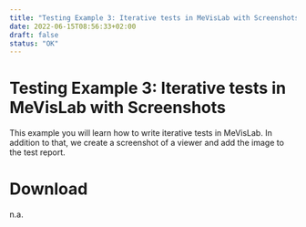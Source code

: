 ```yaml
---
title: "Testing Example 3: Iterative tests in MeVisLab with Screenshots"
date: 2022-06-15T08:56:33+02:00
draft: false
status: "OK"
---
```


# Testing Example 3: Iterative tests in MeVisLab with Screenshots
This example you will learn how to write iterative tests in MeVisLab. In addition to that, we create a screenshot of a viewer and add the image to the test report.

# Download
n.a.
